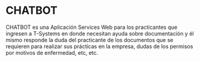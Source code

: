 # CHATBOT
CHATBOT es una Aplicación Services Web para los practicantes que ingresen a T-Systems en donde necesitan ayuda sobre documentación y él mismo responde la duda del practicante de los documentos que se requieren para realizar sus prácticas en la empresa, dudas de los permisos por motivos de enfermedad, etc, etc.
